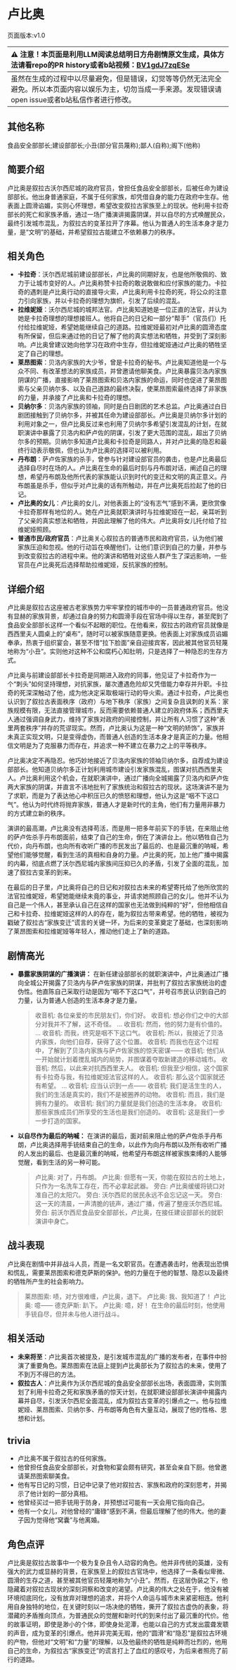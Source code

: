 # 卢比奥
页面版本:v1.0
 

| :warning: 注意！本页面是利用LLM阅读总结明日方舟剧情原文生成，具体方法请看repo的PR history或者b站视频：[BV1gdJ7zqESe](https://www.bilibili.com/video/BV1gdJ7zqESe/)         |
|:----------------------------|
| 虽然在生成的过程中以尽量避免，但是错误，幻觉等等仍然无法完全避免。所以本页面内容以娱乐为主，切勿当成一手来源。发现错误请open issue或者b站私信作者进行修改。|



## 其他名称
食品安全部部长;建设部部长;小丑(部分官员蔑称);鄙人(自称);阁下(他称)
## 简要介绍
卢比奥是叙拉古沃尔西尼城的政府官员，曾担任食品安全部部长，后被任命为建设部部长。他出身普通家庭，不属于任何家族，却凭借自身的能力在政府中生存。他表面上圆滑谄媚，实则心怀理想，希望改变叙拉古家族至上的现状。他利用卡拉奇部长的死亡和家族矛盾，通过一场广播演讲揭露阴谋，并以自尽的方式唤醒民众，最终引发城市混乱，为叙拉古的变革拉开了序幕。他认为普通人的生活本身才是力量，是“文明”的基础，并希望叙拉古能建立不依赖暴力的秩序。
## 相关角色
-   **卡拉奇**：沃尔西尼城前建设部部长，卢比奥的同期好友，也是他所敬佩的、致力于让城市变好的人。卢比奥称赞卡拉奇的敢说敢做和应付家族的能力。卡拉奇的遇刺是卢比奥行动的直接导火索，卢比奥利用卡拉奇的死，将公众的注意力引向家族，并以卡拉奇的理想为旗帜，引发了后续的混乱。
-   **拉维妮娅**：沃尔西尼城的城邦法官。卢比奥知道她是一位正直的法官，并认为她是卡拉奇理想的理想接班人。他将自己的日记和一部分“帮手”（官员们）托付给拉维妮娅，希望她能继续自己的道路。拉维妮娅最初对卢比奥的圆滑态度有所保留，但后来通过他的日记了解了他的真实想法和牺牲，并受到了深刻影响。卢比奥曾建议她向他学习在政府中生存，但拉维妮娅通过卢比奥的牺牲坚定了自己的理想。
-   **莱昂图索**：贝洛内家族的大少爷，曾是卡拉奇的秘书。卢比奥知道他是一个与众不同、有改革想法的家族成员，并曾邀请他聊美食。卢比奥暴露贝洛内家族阴谋的广播，直接影响了莱昂图索和贝洛内家族的命运，同时也促进了莱昂图索与父亲贝纳尔多、以及自己道路的最终决裂，使莱昂图索最终选择了非家族的力量，并承接了卢比奥和卡拉奇的理想。
-   **贝纳尔多**：贝洛内家族的领袖，同时是白日剧团的艺术总监。卢比奥通过白日剧团接触到了贝纳尔多，并被其任命为建设部部长。卢比奥是贝纳尔多计划的利用对象之一，但卢比奥反过来也利用了贝纳尔多希望引发混乱的计划，在就职演讲中暴露了贝洛内和萨卢佐的阴谋，引发了更大范围的混乱，超出了贝纳尔多的预期。贝纳尔多知道卢比奥和卡拉奇是同路人，并对卢比奥的隐忍和最终行动表示敬佩，但也认为卢比奥的选择可以被利用。
-   **丹布朗**：萨卢佐家族的杀手，曾参与针对建设部官员的袭击，也是卢比奥最后选择自尽时在场的人。卢比奥在生命的最后时刻与丹布朗对话，阐述自己的理想，希望丹布朗及他所代表的家族能认识到时代的变迁和文明的真正意义。丹布朗虽是杀手，但似乎对卢比奥的话有所触动，并在卢比奥死后捡起了他的日记。
-   **卢比奥的女儿**：卢比奥的女儿，对他表面上的“没有志气”感到不满，更欣赏像卡拉奇那样有地位的人。她在卢比奥就职演讲时与拉维妮娅在一起，亲耳听到了父亲的真实想法和牺牲，并因此理解了他的伟大。卢比奥将女儿托付给了拉维妮娅照顾。
-   **普通市民/政府官员**：卢比奥关心叙拉古的普通市民和政府官员，认为他们被家族压迫和忽视。他的行动旨在唤醒他们，让他们意识到自己的力量，并参与到改变叙拉古的进程中来。他的演讲和牺牲对这些人群产生了深远影响，一些官员在卢比奥死后选择帮助拉维妮娅，反抗家族的控制。
## 详细介绍
卢比奥是叙拉古这座被古老家族势力牢牢掌控的城市中的一员普通政府官员。他没有显赫的家族背景，却通过自身的努力和圆滑手段在官场中得以生存，甚至爬到了食品安全部部长这样一个看似不起眼的职位。在他看来，叙拉古的政府官员就像是西西里夫人圆桌上的“桌布”，随时可以被家族随意更换。他表面上对家族成员谄媚奉承，热衷于组织宴会，甚至不惜“拉下脸面”亲自迎接宾客，因此被其他官员轻蔑地称为“小丑”。实则他对这种不公和腐朽心知肚明，只是选择了一种隐忍的生存方式。

卢比奥与前建设部部长卡拉奇是同期进入政府的同事，他见证了卡拉奇作为一个“刺头”如何坚持理想，对抗家族，屡次遭遇危险却又凭借能力幸存并升职。卡拉奇的死深深触动了他，成为他决定采取极端行动的导火索。通过卡拉奇，卢比奥也认识到了叙拉古表面秩序（政府）与地下秩序（家族）之间复杂且讽刺的关系：家族规模有限，无法直接管理城市，反而需要依赖普通人建立的政府体系；西西里夫人通过强调自身武力，维持了家族对政府的间接控制，并让所有人习惯了这种“表里两套秩序”并存的荒谬现实。然而，卢比奥认为这是一种“文明的矫饰”，家族并未真正实现文明，只是变得虚伪，而普通人创造的生活本身才是真正的力量。他相信文明是为了克服暴力而存在，并追求一种不建立在暴力之上的平等秩序。

卢比奥决定不再隐忍。他巧妙地接近了贝洛内家族的领袖贝纳尔多，自荐成为建设部部长。他知道贝纳尔多正计划利用城市建设引发家族混乱，图谋对抗西西里夫人。卢比奥利用这个机会，在就职演讲中，通过广播向全城揭露了贝洛内和萨卢佐两大家族的阴谋，并直言不讳地批判了家族统治和叙拉古的现状。这场演讲不是为了求职，而是为了表达他心中积压已久的愤怒和理想，他认为这是“咽不下这口气”。他认为时代终将抛弃家族，普通人才是新时代的主角，他们有力量用非暴力的方式建立新的秩序。

演讲的最高潮，卢比奥没有选择苟活，而是用一把多年前买下的手铳，在来阻止他的萨卢佐杀手丹布朗面前，结束了自己的生命，倒在了演讲台上。他以牺牲自己为代价，向丹布朗，也向所有收听广播的市民发出了最后的、也是最沉重的呐喊，希望他们能够觉醒，看到生活的真相和自身的力量。卢比奥的死，加上他广播中揭露的内幕，彻底点燃了沃尔西尼城内家族间压抑已久的矛盾，引发了全面的混乱，加速了叙拉古变革的到来。

在最后的日子里，卢比奥将自己的日记和对叙拉古未来的希望寄托给了他所欣赏的法官拉维妮娅，希望她能继续未竟的事业，并请求她照顾自己的女儿。他并不认为自己是一个伟人，甚至承认自己在这样的国家也无法做到纯粹的“好”，但他相信自己和卡拉奇、拉维妮娅这样的人的存在，能为叙拉古带来希望。他的牺牲，被视为戳破了叙拉古“家族变迁”谎言的关键一环，为后来的变革奠定了基础，也深刻影响了莱昂图索和拉维妮娅等年轻人，推动他们走上了新的道路。
## 剧情高光
*   **暴露家族阴谋的广播演讲：** 在新任建设部部长的就职演讲中，卢比奥通过广播向全城公开揭露了贝洛内与萨卢佐家族的阴谋，并批判了叙拉古家族统治的虚伪性。他直陈自己采取行动是因为“咽不下这口气”，并号召市民认识到自己的力量，认为普通人创造的生活本身才是力量。
    > 收音机: 各位亲爱的市民朋友们，你们好。
    > 收音机: 想必你们之中的大部分对我并不了解，这不奇怪。
    > ...
    > 收音机: 然而，他的努力是有价值的。
    > ...
    > 收音机: 而我，终究是咽不下这口气。
    > 收音机: 所以，我接近了贝洛内家族，向他们自荐，获得了这个位置。
    > 收音机: 而我也在这个过程中，了解到了贝洛内家族与萨卢佐家族的惊天密谋——
    > 收音机: 他们从一开始就计划着搅乱城内的局势，并图谋着夺取新建造的移动城市。
    > 收音机: 然后，以此来对抗西西里夫人。
    > 收音机: 但我至少相信，这个国家有卡拉奇与我，有拉维妮娅法官这样的人。
    > 收音机: 那么这个国家就还有希望。
    > ...
    > 收音机: 应当认识到一点——
    > 收音机: 我们是活生生的人，我们的生活是真实的，我们不是被圈养的动物。
    > 收音机: 而且，我们是拥有力量的。
    > 收音机: 我们的力量就是我们创造的生活本身。
    > 收音机: 那些家族成员们所享受的生活也是我们创造的。
    > 收音机: 这是我们一步一步打造的国家。

*   **以自尽作为最后的呐喊：** 在演讲的最后，面对前来阻止他的萨卢佐杀手丹布朗，卢比奥选择用手铳结束自己的生命，以此作为向丹布朗以及所有收听广播的人发出的最后、也是最沉重的呐喊，他希望丹布朗这样被家族束缚的人能够觉醒，看到生活的另一种可能。
    > 卢比奥: 对了，丹布朗。
    > 卢比奥: 但愿有一天，你能在叙拉古的土地上，只作为一名洗车工存在，而不必拿起武器。
    > 旁白: 卢比奥缓缓将铳口对准自己的太阳穴。
    > 旁白: 沃尔西尼的居民永远不会忘记这一天。
    > 旁白: 这一天的清晨，一声清脆的铳声，通过广播，传遍了整座沃尔西尼城。
    > 旁白: 前沃尔西尼食品安全部部长，卢比奥，在接任建设部部长的就职演讲中身亡。
## 战斗表现
卢比奥在剧情中并非战斗人员，而是一名文职官员。在遭遇袭击时，他表现出恐惧和慌乱，需要莱昂图索和德克萨斯的保护。他的力量在于他的智慧、隐忍以及最终的牺牲所产生的社会影响力。
> 莱昂图索: 啧，对方很难缠，卢比奥，退下。
> 卢比奥: 我、我知道了！
> 卢比奥: 噫——
> 德克萨斯: 趴下。
> 卢比奥: 噫，好！
在生命的最后时刻，他使用手铳自尽，但并未与他人进行战斗。
## 相关活动
-   **未来将至**：卢比奥首次被提及，是引发城市混乱的广播的发布者，在事件中扮演了重要角色。莱昂图索在法庭上提到卢比奥部长为了叙拉古的未来，使用了不到万不得已的方法。
-   **叙拉古人**：卢比奥作为沃尔西尼城的食品安全部部长出场，表面圆滑，实则策划了利用卡拉奇之死和家族矛盾的惊天计划，在就职建设部部长演讲中揭露内幕并自尽，引发沃尔西尼全面混乱，成为叙拉古变革的引爆点之一。他与拉维妮娅、莱昂图索、贝纳尔多、丹布朗等角色有大量互动，展现了他的性格、思想和计划。
## trivia
*   卢比奥不属于叙拉古的任何家族。
*   他曾担任食品安全部部长，对食物和宴会颇有研究，甚至会亲自下厨。他曾邀请莱昂图索聊美食。
*   他有写日记的习惯，日记中记录了他对叙拉古、家族和政府的深刻思考，并揭示了他计划的一部分真相。
*   他曾经买过一把手铳用于防身，并预想过可能有一天会用它指向自己。
*   他有一个女儿，对他曾经的“庸碌”感到不满，但最后理解了他的伟大。他的妻子因为觉得他“窝囊”与他离婚。
## 角色点评
卢比奥是叙拉古故事中一个极为复杂且令人动容的角色。他并非传统的英雄，没有强大的武力或显赫的背景，在家族至上的叙拉古官场中，他选择了一条看似卑微、圆滑的生存之道，甚至被其他官员轻蔑地称为“小丑”。然而，在这层伪装之下，他隐藏着对叙拉古现状的深刻洞察和改变的渴望。卢比奥的伟大之处在于，他没有被环境彻底同化，没有放弃对理想的追求，并将个人命运与城市未来紧密相连。他利用自身独特的地位，在关键时刻以一场决绝的牺牲，撕开了叙拉古虚伪的表象，将潜藏的矛盾推向顶点，为普通民众的觉醒和新时代的到来付出了最沉重的代价。他的故事证明，即使是渺小的个体，即使身处泥潭，也能以自己的方式发出震聋发聩的声音，成为变革的引爆点。他并非完美无瑕，他的“圆滑”和“隐忍”是叙拉古环境的产物，但他对“文明”和“力量”的理解，以及他最终的牺牲是纯粹而壮烈的，他用自己的生命，为叙拉古“家族变迁”的谎言打上了血红的感叹号，为后来者照亮了前行的道路。
